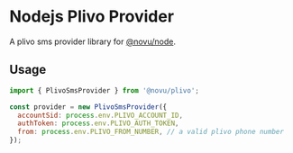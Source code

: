 # Nodejs Plivo Provider

A plivo sms provider library for [@novu/node](https://github.com/notifirehq/novu).

## Usage

```javascript
import { PlivoSmsProvider } from '@novu/plivo';

const provider = new PlivoSmsProvider({
  accountSid: process.env.PLIVO_ACCOUNT_ID,
  authToken: process.env.PLIVO_AUTH_TOKEN,
  from: process.env.PLIVO_FROM_NUMBER, // a valid plivo phone number
});
```
